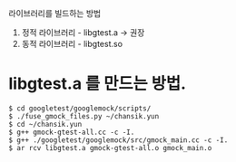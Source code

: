
라이브러리를 빌드하는 방법
1. 정적 라이브러리 - libgtest.a   -> 권장
2. 동적 라이브러리 - libgtest.so

# libgtest.a 를 만드는 방법.
```
$ cd googletest/googlemock/scripts/
$ ./fuse_gmock_files.py ~/chansik.yun
$ cd ~/chansik.yun
$ g++ gmock-gtest-all.cc -c -I.
$ g++ ./googletest/googlemock/src/gmock_main.cc -c -I.
$ ar rcv libgtest.a gmock-gtest-all.o gmock_main.o

```

